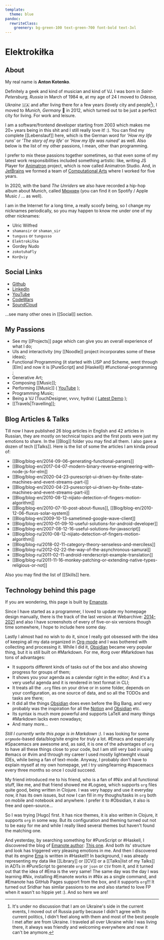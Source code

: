 ```yaml
---
template:
  theme: blue
pandoc:
  rewriteClass:
    greenery: bg-green-100 text-green-700 font-bold text-3xl
---
```


# Elektrokiłka

## About

My real name is **Anton Kotenko**.

Definitely a geek and kind of musician and kind of VJ. I was born in _Saint-Petersburg, Russia_ in March of 1984 :snowflake:, at my age of 24 I moved to _Odessa, Ukraine_ :ukraine: and after living there for a few years (lovely city and people[^1]), I moved to _Munich, Germany_ :mountain_bicyclist: in 2012, which turned out to be just a perfect city for living. For work and leisure.

I am a software/frontend developer starting from 2003 which makes me 20+ years being in this shit and I still really love it! :). You can find my complete [[Lebenslauf]] here, which is the German word for _'How my life runs'_ or _'The story of my life'_ or _'How my life was ruined'_ as well. Also below is the list of my other passions, I mean, other than programming.

I prefer to mix these passions together sometimes, so that even some of my latest work responsibilities included something artistic: like, writing JS Player for [Animatron](https://www.animatron.com/) project, which is now called Animatron Studio. And, in [JetBrains](http://jetbrains.com) we formed a team of [Computational Arts](https://cai.jetbrains.com/) where I worked for five years.

In 2020, with the band _The Unriders_ we also have recorded a hip-hop album about Munich, called [Мюнхен](https://www.youtube.com/watch?v=_9fTO_KBt6A) (you can find it on Spotify / Apple Music / ... as well).

I am in the Internet for a long time, a really scoofy being, so I change my nicknames periodically, so you may happen to know me under one of my other nicknames:

* Ulric Wilfred
* `shamansir` or `shaman_sir`
* `tunguss` or `tungusso`
* `Elektrokiłka`
* Gordey Nudo
* `zokotuhaFly`
* `Kor@viy`

## Social Links

* [Github](https://github.com/shamansir)
* [LinkedIn](https://www.linkedin.com/in/shamansir/)
* [YouTube](https://www.youtube.com/@UlricWilfred)
* [CodeWars](https://www.codewars.com/users/shamansir)
* [SoundCloud](https://soundcloud.com/shamansir)

...see many other ones in [[Social]] section.

## My Passions

* See my [[Projects]] page which can give you an overall experience of what I do;
* UIs and interactivity (my [[Noodle]] project incorporates some of these ideas);
* Functional Programming (it started with LISP and Scheme, went through [Elm] and now it is [PureScript] and [Haskell]) #functional-programming ;
* Generative Art;
* Composing [[Music]];
* Performing [[Music]] ( [YouTube](https://www.youtube.com/playlist?list=PL4PKtHFA6sG_GHmMwlpAbiIwpgJ6AZ7Za) );
* Programming Music;
* Being a VJ (TouchDesigner, vvvv, hydra) ( [Latest Demo](https://www.youtube.com/playlist?list=PL4PKtHFA6sG_GHmMwlpAbiIwpgJ6AZ7Za) );
* [[Travels|Travelling]];

## Blog Articles & Talks

Till now I have published 26 blog articles in English and 42 articles in Russian, they are mostly on technical topics and the first posts were just my emotions to share. In the [[Blog]] folder you may find all them. I also gave a dozen of tech [[Talks]]. Here is the list of some the articles I am kinda proud of:

* [[Blog/blog-en/2014-09-06-generating-functional-parsers]]
* [[Blog/blog-en/2017-04-07-modern-binary-reverse-engineering-with-node-js-for-elm]]
* [[Blog/blog-en/2020-04-23-purescript-ui-driven-by-finite-state-machines-and-event-streams-part-i]]
* [[Blog/blog-en/2020-04-23-purescript-ui-driven-by-finite-state-machines-and-event-streams-part-ii]]
* [[Blog/blog-en/2010-08-12-nijiato-detection-of-fingers-motion-algorithm]]
* [[Blog/blog-en/2010-07-10-post-about-fluxus]], [[Blog/blog-en/2010-12-06-fluxus-solar-system]]
* [[Blog/blog-en/2009-10-13-sametimed-google-wave-client]]
* [[Blog/blog-en/2010-01-09-10-useful-solutions-for-android-developer]]
* [[Blog/blog-en/2007-08-12-16-useful-solutions-for-javascript]]
* [[Blog/blog-ru/2010-08-12-nijiato-detection-of-fingers-motion-algorithm]]
* [[Blog/blog-ru/2018-02-11-category-theory-senseless-and-merciless]]
* [[Blog/blog-ru/2012-02-22-the-way-of-the-asynchronous-samurai]]
* [[Blog/blog-ru/2011-02-11-android-renderscript-example-translation]]
* [[Blog/blog-ru/2011-11-16-monkey-patching-or-extending-native-types-religious-or-not]]

Also you may find the list of [[Skills]] here.

## Technology behind this page

If you are wondering, this page is built by [Emanote].

Since I have started as a programmer, I loved to update my homepage design manually, there is the track of the last version at Webarchive: [2014-2021](https://web.archive.org/web/20210214045457/http://shamansir.github.io/) and also I have screenshots of every of five-or-six versions though time somewhere, I hope to include here some day.

Lastly I almost had no wish to do it, since I really got obsessed with the idea of keeping all my data organized in [Org-mode](https://orgmode.org/) and I was bothered with collecting and processing it. While I did it, [Obsidian] became very popular thing, but it is still built on #Markdown. For me, #org over #Markdown has tons of advantages:

* It supports different kinds of tasks out of the box and also showing progress for groups of them;
* It shows you your agenda as a calendar right in the editor; And it's a very useful agenda and it is rendered in text format in CLI;
* It treats all the `.org` files on your drive or in some folder, depends on your configuration, as one source of data, and so all the TODOs and tasks are there;
* It did all the things [Obsidian] does even before the Big Bang, and very probably was the inspiration for all the [Notion] and [Obsidian] etc.
* Its syntax is much more powerful and supports LaTeX and many things #Markdown lacks even nowadays;
* And many more...

_Still I currently write this page is in Markdown :)_. I was looking for some `orgmode`-based data/blog/site engine for _truly_ a lot. #Emacs and especially #Spacemacs are awesome and, as said, it is one of the advantages of `org` to have all these things close to your code, but I am still very bad in using #emacs or #vim and through my career I used mostly lightweight visual IDEs, while being a fan of text-mode. Anyway, I probably don't have to explain myself at my own homepage, yet I try using/learning #spacemacs every three months so once I could succeed.

My friend introduced me to his friend, who is a fan of #Nix and all functional stuff, like me, and that friend showed me #Logseq, which supports `org` files quite good, being written in Clojure. I was very happy and use it everyday now, it has its own issues, but now I can fill in my thoughs/tasks in `org` both on mobile and notebook and anywhere. I prefer it to #Obsidian, it also is free and open-source...

So I was trying [Hugo] first. It has nice themes, it is also written in Clojure, it supports `org` in some way. But its configuration and theming turned out not to be easy for me and while I really liked several themes but haven't found the matching one.

And yesterday, by searching something for #PureScript or #Haskell, I discovered the blog of [Emanote author]: [This one](https://srid.ca/generics-sop-intro). And both its' structure and look has triggered very pleasing emotions in me. And then I discovered that its engine [Ema] is written in #Haskell!! In background, I was already representing my data like [[Library]] or [[CV]] or a [[Talks|list of my Talks]] in ADTs in #PureScript to generate `org` or `json` or `CSV` from it, and it turned out that the idea of #Ema is the very same! The same day was the day I was learning #Nix, installing #Emanote works in #Nix as a single command, and #Emanote has GitHub Pages support from the box, and it supports `org`!!! It turned out Sridhar has similar passions to me and also started to love FP when it wasn't so hippie yet :). And so here we are!

[Ema]: https://ema.srid.ca/
[Emanote]: https://emanote.srid.ca/
[Emanote author]: https://srid.ca/cv
[Notion]: <https://notion.com>
[Obsidian]: https://obsidian.md/

[^1]: It's under no discussion that I am on Ukraine's side in the current events, I moved out of Russia partly because I didn't agree with its current politics, I didn't feel along with them and most of the best people I met after are from Ukraine. I traveled all over Ukraine while I was living there, it always was friendly and welcoming everywhere and now it can't be anymore.
